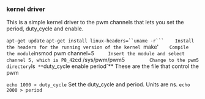 ### kernel driver

This is a simple kernel driver to the pwm channels that lets you set the period, 
duty_cycle and enable.

`apt-get update`
`apt-get install linux-headers=``uname -r```    Install the headers for the running version of the kernel
`make'`     Compile the module
`insmod pwm channel=5`      Insert the module and select channel 5, which is P8_42
`cd /sys/pwm/pwm5`          Change to the pwm5 directory
`ls`
**`duty_cycle  enable  period`**    These are the file that control the pwm

`echo 1000 > duty_cycle`        Set the duty_cycle and period.  Units are ns.
`echo 2000 > period`
